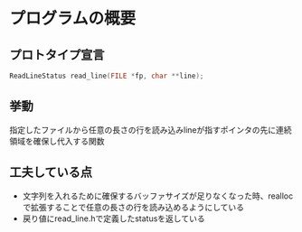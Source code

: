 # プログラムの概要
## プロトタイプ宣言
``` c
ReadLineStatus read_line(FILE *fp, char **line);
```
## 挙動
指定したファイルから任意の長さの行を読み込みlineが指すポインタの先に連続領域を確保し代入する関数

## 工夫している点
* 文字列を入れるために確保するバッファサイズが足りなくなった時、reallocで拡張することで任意の長さの行を読み込めるようにしている
* 戻り値にread_line.hで定義したstatusを返している
